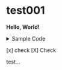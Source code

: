 # test001

**Hello, World!**

<details><summary>Sample Code</summary>
<div>

```cs

using System;

namespace Hello
{
  class Program
  {
    static void Main(string[] args)
    {
      Console.WriteLine("Hello, World!");
    }
  }
}

```

</div></details>

[x] check
[X] Check

test...
